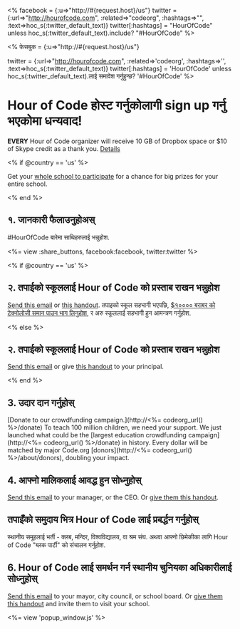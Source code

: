 <% facebook = {:u=>"http://#{request.host}/us"}
                      twitter = {:url=>"http://hourofcode.com", :related=>"codeorg", :hashtags=>"", :text=>hoc_s(:twitter_default_text)}
                      twitter[:hashtags] = "HourOfCode" unless hoc_s(:twitter_default_text).include? "#HourOfCode" %>

<% फेसबुक = {:u=>"http://#{request.host}/us"}

twitter = {:url=>"http://hourofcode.com", :related=>'codeorg', :hashtags=>'', :text=>hoc_s(:twitter_default_text)} twitter[:hashtags] = 'HourOfCode' unless hoc_s(:twitter_default_text).लाई समावेश गर्नुहुन्छ? '#HourOfCode' %>

# Hour of Code होस्ट गर्नुकोलागी sign up गर्नु भएकोमा धन्यवाद!

**EVERY** Hour of Code organizer will receive 10 GB of Dropbox space or $10 of Skype credit as a thank you. [Details](<%= hoc_uri('/prizes') %>)

<% if @country == 'us' %>

Get your [whole school to participate](<%= hoc_uri('/prizes') %>) for a chance for big prizes for your entire school.

<% end %>

## १. जानकारी फैलाउनुहोअस्

#HourOfCode बारेमा साथिहरुलाई भन्नुहोश.

<%= view :share_buttons, facebook:facebook, twitter:twitter %>

<% if @country == 'us' %>

## २. तपाईको स्कूललाई Hour of Code को प्रस्ताब राखन भन्नुहोश

[Send this email](<%= hoc_uri('/resources#email') %>) or [this handout](http://hourofcode.com/files/schools-handout.pdf). तपाइको स्कूल सहभागी भएपछि, [$१०००० बराबर को टेक्नोलोजी समान पाउन भाग लिनुहोश](/prizes), र अरु स्कूललाई सहभागी हुन आमन्त्रण गर्नुहोश.

<% else %>

## २. तपाईको स्कूललाई Hour of Code को प्रस्ताब राखन भन्नुहोश

[Send this email](<%= hoc_uri('/resources#email') %>) or give [this handout](http://hourofcode.com/files/schools-handout.pdf) to your principal.

<% end %>

## 3. उदार दान गर्नुहोस्

[Donate to our crowdfunding campaign.](http://<%= codeorg_url() %>/donate) To teach 100 million children, we need your support. We just launched what could be the [largest education crowdfunding campaign](http://<%= codeorg_url() %>/donate) in history. Every dollar will be matched by major Code.org [donors](http://<%= codeorg_url() %>/about/donors), doubling your impact.

## 4. आफ्नो मालिकलाई आवद्ध हुन सोध्नुहोस्

[Send this email](<%= hoc_uri('/resources#email') %>) to your manager, or the CEO. Or [give them this handout](http://hourofcode.com/resources/hoc-one-pager.pdf).

## तपाइँको समुदाय भित्र Hour of Code लाई प्रबर्द्धन गर्नुहोस्

स्थानीय समूहलाई भर्ती - क्लब, मन्दिर, विश्वविद्यालय, वा श्रम संघ. अथवा आफ्नो छिमेकीका लागि Hour of Code "ब्लक पार्टी" को संचालन गर्नुहोश.

## 6. Hour of Code लाई समर्थन गर्न स्थानीय चुनियका अधिकारीलाई सोध्नुहोस्

[Send this email](<%= hoc_uri('/resources#politicians') %>) to your mayor, city council, or school board. Or [give them this handout](http://hourofcode.com/resources/hoc-one-pager.pdf) and invite them to visit your school.

<%= view 'popup_window.js' %>